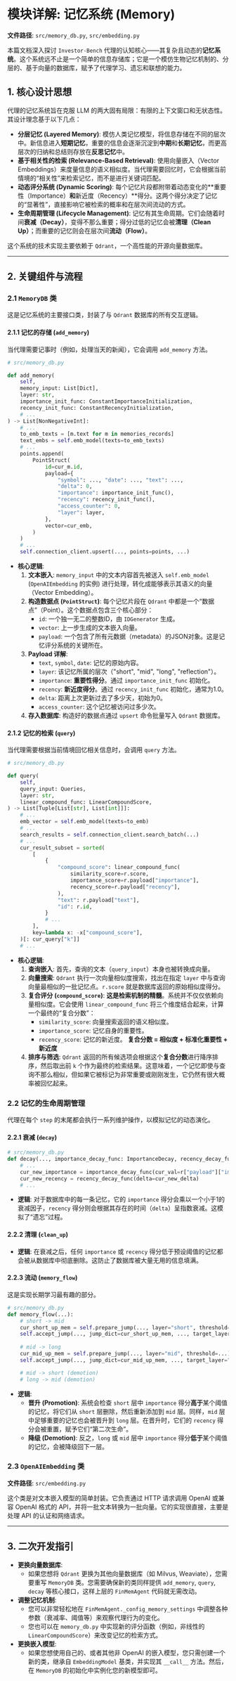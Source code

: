 # 模块详解: 记忆系统 (Memory)

**文件路径**: `src/memory_db.py`, `src/embedding.py`

本篇文档深入探讨 `Investor-Bench` 代理的认知核心——其复杂且动态的**记忆系统**。这个系统远不止是一个简单的信息存储库；它是一个模仿生物记忆机制的、分层的、基于向量的数据库，赋予了代理学习、遗忘和联想的能力。

## 1. 核心设计思想

代理的记忆系统旨在克服 LLM 的两大固有局限：有限的上下文窗口和无状态性。其设计理念基于以下几点：

- **分层记忆 (Layered Memory)**: 模仿人类记忆模型，将信息存储在不同的层次中。新信息进入**短期记忆**，重要的信息会逐渐沉淀到**中期**和**长期记忆**，而更高层次的归纳和总结则存放在**反思记忆**中。
- **基于相关性的检索 (Relevance-Based Retrieval)**: 使用向量嵌入（Vector Embeddings）来度量信息的语义相似度。当代理需要回忆时，它会根据当前情境的“相关性”来检索记忆，而不是进行关键词匹配。
- **动态评分系统 (Dynamic Scoring)**: 每个记忆片段都附带着动态变化的**重要性（Importance）**和**新近度（Recency）**得分。这两个得分决定了记忆的“显著性”，直接影响它被检索的概率和在层次间流动的方式。
- **生命周期管理 (Lifecycle Management)**: 记忆有其生命周期。它们会随着时间**衰减（Decay）**，变得不那么重要；得分过低的记忆会被**清理（Clean Up）**；而重要的记忆则会在层次间**流动（Flow）**。

这个系统的技术实现主要依赖于 `Qdrant`，一个高性能的开源向量数据库。

---

## 2. 关键组件与流程

### 2.1 `MemoryDB` 类

这是记忆系统的主要接口类，封装了与 `Qdrant` 数据库的所有交互逻辑。

#### 2.1.1 记忆的存储 (`add_memory`)

当代理需要记事时（例如，处理当天的新闻），它会调用 `add_memory` 方法。

```python
# src/memory_db.py

def add_memory(
    self,
    memory_input: List[Dict],
    layer: str,
    importance_init_func: ConstantImportanceInitialization,
    recency_init_func: ConstantRecencyInitialization,
    # ...
) -> List[NonNegativeInt]:
    # ...
    to_emb_texts = [m.text for m in memories_records]
    text_embs = self.emb_model(texts=to_emb_texts)
    # ...
    points.append(
        PointStruct(
            id=cur_m.id,
            payload={
                "symbol": ..., "date": ..., "text": ...,
                "delta": 0,
                "importance": importance_init_func(),
                "recency": recency_init_func(),
                "access_counter": 0,
                "layer": layer,
            },
            vector=cur_emb,
        )
    )
    # ...
    self.connection_client.upsert(..., points=points, ...)
```

- **核心逻辑**:
    1.  **文本嵌入**: `memory_input` 中的文本内容首先被送入 `self.emb_model` (`OpenAIEmbedding` 的实例) 进行处理，转化成能够表示其语义的向量（Vector Embedding）。
    2.  **构造数据点 (`PointStruct`)**: 每个记忆片段在 `Qdrant` 中都是一个“数据点”（Point）。这个数据点包含三个核心部分：
        - `id`: 一个独一无二的整数ID，由 `IDGenerator` 生成。
        - `vector`: 上一步生成的文本嵌入向量。
        - `payload`: 一个包含了所有元数据（metadata）的JSON对象。这是记忆评分系统的关键所在。
    3.  **Payload 详解**:
        - `text`, `symbol`, `date`: 记忆的原始内容。
        - `layer`: 该记忆所属的层次（"short", "mid", "long", "reflection"）。
        - `importance`: **重要性得分**。通过 `importance_init_func` 初始化。
        - `recency`: **新近度得分**。通过 `recency_init_func` 初始化，通常为1.0。
        - `delta`: 距离上次更新过去了多少天，初始为0。
        - `access_counter`: 这个记忆被访问过多少次。
    4.  **存入数据库**: 构造好的数据点通过 `upsert` 命令批量写入 `Qdrant` 数据库。

#### 2.1.2 记忆的检索 (`query`)

当代理需要根据当前情境回忆相关信息时，会调用 `query` 方法。

```python
# src/memory_db.py

def query(
    self,
    query_input: Queries,
    layer: str,
    linear_compound_func: LinearCompoundScore,
) -> List[Tuple[List[str], List[int]]]:
    # ...
    emb_vector = self.emb_model(texts=to_emb)
    # ...
    search_results = self.connection_client.search_batch(...)
    # ...
    cur_result_subset = sorted(
        [
            {
                "compound_score": linear_compound_func(
                    similarity_score=r.score,
                    importance_score=r.payload["importance"],
                    recency_score=r.payload["recency"],
                ),
                "text": r.payload["text"],
                "id": r.id,
            }
            # ...
        ],
        key=lambda x: -x["compound_score"],
    )[: cur_query["k"]]
    # ...
```

- **核心逻辑**:
    1.  **查询嵌入**: 首先，查询的文本（`query_input`）本身也被转换成向量。
    2.  **向量搜索**: `Qdrant` 执行一次向量相似度搜索，找出在指定 `layer` 中与查询向量最相似的一批记忆点。`r.score` 就是数据库返回的原始相似度得分。
    3.  **复合评分 (`compound_score`)**: **这是检索机制的精髓**。系统并不仅仅依赖向量相似度。它会使用 `linear_compound_func` 将三个维度结合起来，计算一个最终的“复合分数”：
        - `similarity_score`: 向量搜索返回的语义相似度。
        - `importance_score`: 记忆自身的重要性。
        - `recency_score`: 记忆的新近度。
        **复合分数 = 相似度 + 标准化重要性 + 新近度**
    4.  **排序与筛选**: `Qdrant` 返回的所有候选项会根据这个**复合分数**进行降序排序，然后取出前 `k` 个作为最终的检索结果。这意味着，一个记忆即使与查询不那么相似，但如果它被标记为非常重要或刚刚发生，它仍然有很大概率被回忆起来。

### 2.2 记忆的生命周期管理

代理在每个 `step` 的末尾都会执行一系列维护操作，以模拟记忆的动态演化。

#### 2.2.1 衰减 (`decay`)

```python
# src/memory_db.py
def decay(..., importance_decay_func: ImportanceDecay, recency_decay_func: RecencyDecay, ...):
    # ...
    cur_new_importance = importance_decay_func(cur_val=r["payload"]["importance"])
    cur_new_recency = recency_decay_func(delta=cur_new_delta)
    # ...
```

- **逻辑**: 对于数据库中的每一条记忆，它的 `importance` 得分会乘以一个小于1的衰减因子，`recency` 得分则会根据其存在的时间（`delta`）呈指数衰减。这模拟了“遗忘”过程。

#### 2.2.2 清理 (`clean_up`)

- **逻辑**: 在衰减之后，任何 `importance` 或 `recency` 得分低于预设阈值的记忆都会被从数据库中彻底删除。这防止了数据库被大量无用的信息填满。

#### 2.2.3 流动 (`memory_flow`)

这是实现长期学习最有趣的部分。

```python
# src/memory_db.py
def memory_flow(...):
    # short -> mid
    cur_short_up_mem = self.prepare_jump(..., layer="short", threshold=...)
    self.accept_jump(..., jump_dict=cur_short_up_mem, ..., target_layer="mid")
    
    # mid -> long
    cur_mid_up_mem = self.prepare_jump(..., layer="mid", threshold=...)
    self.accept_jump(..., jump_dict=cur_mid_up_mem, ..., target_layer="long")

    # mid -> short (demotion)
    # long -> mid (demotion)
```

- **逻辑**:
    - **晋升 (Promotion)**: 系统会检查 `short` 层中 `importance` 得分**高于**某个阈值的记忆，将它们从 `short` 层删除，然后重新添加到 `mid` 层。同样，`mid` 层中足够重要的记忆也会被晋升到 `long` 层。在晋升时，它们的 `recency` 得分会被重置，赋予它们“第二次生命”。
    - **降级 (Demotion)**: 反之，`long` 或 `mid` 层中 `importance` 得分**低于**某个阈值的记忆，会被降级回下一层。

### 2.3 `OpenAIEmbedding` 类

**文件路径**: `src/embedding.py`

这个类是对文本嵌入模型的简单封装。它负责通过 HTTP 请求调用 OpenAI 或兼容 OpenAI 格式的 API，并将一批文本转换为一批向量。它的实现很直接，主要是处理 API 的认证和网络请求。

---

## 3. 二次开发指引

- **更换向量数据库**:
    - 如果您想将 `Qdrant` 更换为其他向量数据库（如 Milvus, Weaviate），您需要重写 `MemoryDB` 类。您需要确保新的类同样提供 `add_memory`, `query`, `decay` 等核心接口，这样上层的 `FinMemAgent` 代码就无需改动。
- **调整记忆机制**:
    - 您可以非常轻松地在 `FinMemAgent._config_memory_settings` 中调整各种参数（衰减率、阈值等）来观察代理行为的变化。
    - 您也可以在 `memory_db.py` 中实现新的评分函数（例如，非线性的 `LinearCompoundScore`）来改变记忆的检索方式。
- **更换嵌入模型**:
    - 如果您想使用自己的、或者其他非 OpenAI 的嵌入模型，您只需创建一个新的类，继承自 `EmbeddingModel` 基类，并实现其 `__call__` 方法。然后，在 `MemoryDB` 的初始化中实例化您的新模型即可。 